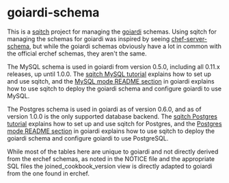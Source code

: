 goiardi-schema
==============

This is a [sqitch][] project for managing the [goiardi][] schemas. Using sqitch for managing the schemas for goiardi was inspired by seeing [chef-server-schema][], but while the goiardi schemas obviously have a lot in common with the official erchef schemas, they aren't the same.

The MySQL schema is used in goiardi from version 0.5.0, including all 0.11.x releases, up until 1.0.0. The [sqitch MySQL tutorial][] explains how to set up and use sqitch, and the [MySQL mode README section][] in goiardi explains how to use sqitch to deploy the goiardi schema and configure goiardi to use MySQL.

The Postgres schema is used in goiardi as of version 0.6.0, and as of version 1.0.0 is the only supported database backend. The [sqitch Postgres tutorial][] explains how to set up and use sqitch for Postgres, and the [Postgres mode README section][] in goiardi explains how to use sqitch to deploy the goiardi schema and configure goiardi to use PostgreSQL.

While most of the tables here are unique to goiardi and not directly derived from the erchef schemas, as noted in the NOTICE file and the appropriate SQL files the joined_cookbook_version view is directly adapted to goiardi from the one found in erchef.

[goiardi]:https://github.com/ctdk/goiardi
[sqitch]:http://sqitch.org
[chef-server-schema]:https://github.com/opscode/chef-server-schema
[sqitch MySQL tutorial]:https://metacpan.org/pod/sqitchtutorial-mysql
[MySQL mode README section]:https://github.com/ctdk/goiardi#mysql-mode
[sqitch Postgres tutorial]:https://metacpan.org/pod/sqitchtutorial
[Postgres mode README section]:https://github.com/ctdk/goiardi#postgres-mode

